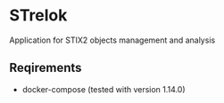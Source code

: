 # STrelok

Application for STIX2 objects management and analysis

## Reqirements

* docker-compose (tested with version 1.14.0)
